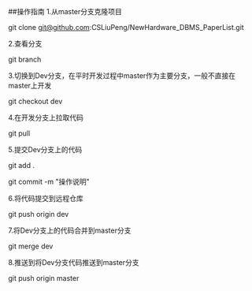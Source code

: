 ##操作指南
1.从master分支克隆项目

git clone git@github.com:CSLiuPeng/NewHardware_DBMS_PaperList.git

2.查看分支

git branch

3.切换到Dev分支，在平时开发过程中master作为主要分支，一般不直接在master上开发

git checkout dev

4.在开发分支上拉取代码

git pull

5.提交Dev分支上的代码

git add .

git commit -m "操作说明"

6.将代码提交到远程仓库

git push origin dev

7.将Dev分支上的代码合并到master分支

git merge dev

8.推送到将Dev分支代码推送到master分支

git push origin master